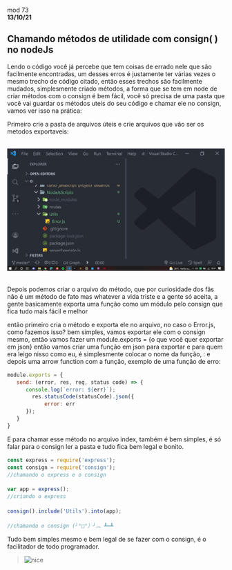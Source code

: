 mod 73 <br>
**13/10/21**

<h2>Chamando métodos de utilidade com consign( ) no nodeJs</h2>

   Lendo o código você já percebe que tem coisas de errado
nele que são facilmente encontradas, um desses erros é justamente ter várias vezes o mesmo trecho de código citado, então esses trechos são facilmente mudados, simplesmente criado métodos, a forma que se tem em node de criar métodos com o consign é bem fácil, você só precisa de uma pasta que você vai guardar os métodos uteis do seu código e chamar ele no consign, vamos ver isso na prática:

Primeiro crie a pasta de arquivos úteis e crie arquivos que vão ser os metodos exportaveis:

<br>
<img src="../img/Screenshot (165).png" alt="Screenshot"/>
<br><br>

Depois podemos criar o arquivo do método, que por curiosidade dos fãs não é um método de fato mas whatever a vida triste e a gente só aceita, a gente basicamente exporta uma função como um módulo pelo consign que fica tudo mais fácil e melhor

então primeiro cria o método e exporta ele no arquivo, no caso o Error.js, como fazemos isso? bem simples, vamos exportar ele com o consign mesmo, então vamos fazer um module.exports = {o que você quer exportar em json} então vamos criar uma função em json para exportar e para quem era leigo nisso como eu, é simplesmente colocar o nome da função, : e depois uma arrow function com a função, exemplo de uma função de erro:     

~~~javascript
module.exports = {
   send: (error, res, req, status code) => {
      console.log(`error: ${err}`);
        res.statusCode(statusCode).json({
            error: err
      });
   }
}
~~~

E para chamar esse método no arquivo index, também é bem simples, é só falar para o consign ler a pasta e tudo fica bem legal e bonito.

~~~javascript
const express = require('express');
const consign = require('consign');
//chamando o express e o consign

var app = express();
//criando o express

consign().include('Utils').into(app);

//chamando o consign (╯°□°）╯︵ ┻━┻
~~~


Tudo bem simples mesmo e bem legal de se fazer com o consign, é o facilitador de todo programador. 

><img src="https://i.pinimg.com/originals/99/5a/d5/995ad537dcb285d682b39c0777e9b640.gif"  alt= "nice"/>


